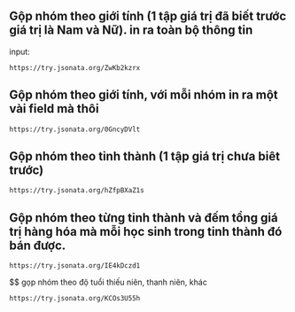 ## Gộp nhóm theo giới tính (1 tập giá trị đã biết trước giá trị là Nam và Nữ). in ra toàn bộ thông tin
input:
```
https://try.jsonata.org/ZwKb2kzrx
```

## Gộp nhóm theo giới tính, với mỗi nhóm in ra một vài field mà thôi
```
https://try.jsonata.org/0GncyDVlt
```
## Gộp nhóm theo tỉnh thành (1 tập giá trị chưa biêt trước)
```
https://try.jsonata.org/hZfpBXaZ1s
```
## Gộp nhóm theo từng tỉnh thành và đếm tổng giá trị hàng hóa mà mỗi học sinh trong tinh thành đó bán được.
```
https://try.jsonata.org/IE4kDczd1
```
$$ gọp nhóm theo độ tuổi thiếu niên, thanh niên, khác
```
https://try.jsonata.org/KCOs3U55h
```
